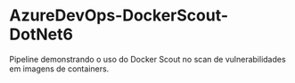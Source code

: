 # AzureDevOps-DockerScout-DotNet6
Pipeline demonstrando o uso do Docker Scout no scan de vulnerabilidades em imagens de containers.
